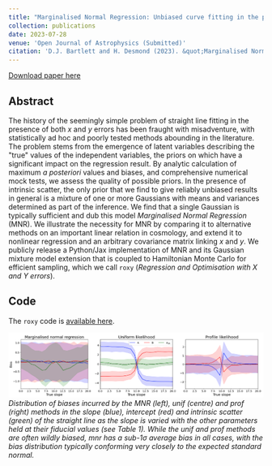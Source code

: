 ```yaml
---
title: "Marginalised Normal Regression: Unbiased curve fitting in the presence of x-errors"
collection: publications
date: 2023-07-28
venue: 'Open Journal of Astrophysics (Submitted)'
citation: 'D.J. Bartlett and H. Desmond (2023). &quot;Marginalised Normal Regression: Unbiased curve fitting in the presence of x-errors.&quot; <i>arXiv:2309.00948</i>.'
---
```


[Download paper here](https://arxiv.org/abs/2309.00948)

## Abstract
The history of the seemingly simple problem of straight line fitting in the presence of both $x$ and $y$ errors has been fraught with misadventure, with statistically ad hoc and poorly tested methods abounding in the literature.
The problem stems from the emergence of latent variables describing the "true" values of the independent variables, the priors on which have a significant impact on the regression result. By analytic calculation of maximum 
*a posteriori*
values and biases, and comprehensive numerical mock tests, we assess the quality of possible priors. In the presence of intrinsic scatter, the only prior that we find to give reliably unbiased results in general is a mixture of one or more Gaussians with means and variances determined as part of the inference.
We find that a single Gaussian is typically sufficient and dub this model
*Marginalised Normal Regression* (MNR).
We illustrate the necessity for MNR by comparing it to alternative methods on 
an important linear relation in cosmology,
and extend it to nonlinear regression
and an arbitrary covariance matrix linking $x$ and $y$.
We publicly release a Python/Jax implementation of MNR
and its Gaussian mixture model extension that is
coupled to Hamiltonian Monte Carlo for efficient sampling, which we call `roxy` (*Regression and Optimisation with X and Y errors*).


## Code
The `roxy` code is [available here](https://github.com/DeaglanBartlett/roxy).

![biases](/files/2023-09-06-mnr-fig.png)
*Distribution of biases incurred by the MNR (left), unif (centre) and prof (right) methods in the slope (blue), intercept (red) and intrinsic scatter (green) of the straight line as the slope is varied with the other parameters held at their fiducial values (see Table 1). While the unif and prof methods are often wildly biased, mnr has a sub-1$\sigma$ average bias in all cases, with the bias distribution typically conforming very closely to the expected standard normal.*
